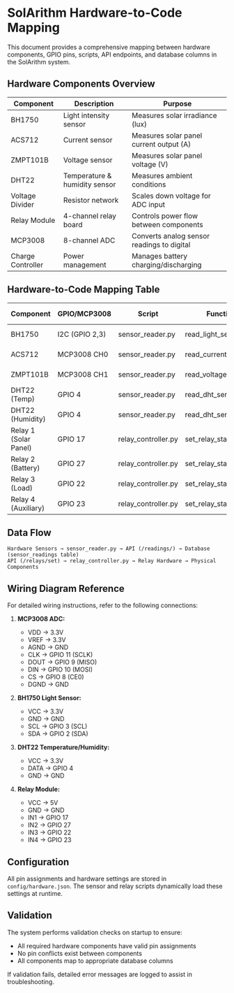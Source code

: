 # SolArithm Hardware-to-Code Mapping

This document provides a comprehensive mapping between hardware components, GPIO pins, scripts, API endpoints, and database columns in the SolArithm system.

## Hardware Components Overview

| Component | Description | Purpose |
|-----------|-------------|---------|
| BH1750 | Light intensity sensor | Measures solar irradiance (lux) |
| ACS712 | Current sensor | Measures solar panel current output (A) |
| ZMPT101B | Voltage sensor | Measures solar panel voltage (V) |
| DHT22 | Temperature & humidity sensor | Measures ambient conditions |
| Voltage Divider | Resistor network | Scales down voltage for ADC input |
| Relay Module | 4-channel relay board | Controls power flow between components |
| MCP3008 | 8-channel ADC | Converts analog sensor readings to digital |
| Charge Controller | Power management | Manages battery charging/discharging |

## Hardware-to-Code Mapping Table

| Component | GPIO/MCP3008 | Script | Function | API Endpoint | DB Column |
|-----------|--------------|--------|----------|--------------|-----------|
| BH1750 | I2C (GPIO 2,3) | sensor_reader.py | read_light_sensor() | POST /readings/ | lux |
| ACS712 | MCP3008 CH0 | sensor_reader.py | read_current_sensor() | POST /readings/ | current_a |
| ZMPT101B | MCP3008 CH1 | sensor_reader.py | read_voltage_sensor() | POST /readings/ | voltage_v |
| DHT22 (Temp) | GPIO 4 | sensor_reader.py | read_dht_sensor() | POST /readings/ | temp_c |
| DHT22 (Humidity) | GPIO 4 | sensor_reader.py | read_dht_sensor() | POST /readings/ | humidity_pct |
| Relay 1 (Solar Panel) | GPIO 17 | relay_controller.py | set_relay_state() | POST /relays/set | relay_1 |
| Relay 2 (Battery) | GPIO 27 | relay_controller.py | set_relay_state() | POST /relays/set | relay_2 |
| Relay 3 (Load) | GPIO 22 | relay_controller.py | set_relay_state() | POST /relays/set | relay_3 |
| Relay 4 (Auxiliary) | GPIO 23 | relay_controller.py | set_relay_state() | POST /relays/set | relay_4 |

## Data Flow

```
Hardware Sensors → sensor_reader.py → API (/readings/) → Database (sensor_readings table)
API (/relays/set) → relay_controller.py → Relay Hardware → Physical Components
```

## Wiring Diagram Reference

For detailed wiring instructions, refer to the following connections:

1. **MCP3008 ADC:**
   - VDD → 3.3V
   - VREF → 3.3V
   - AGND → GND
   - CLK → GPIO 11 (SCLK)
   - DOUT → GPIO 9 (MISO)
   - DIN → GPIO 10 (MOSI)
   - CS → GPIO 8 (CE0)
   - DGND → GND

2. **BH1750 Light Sensor:**
   - VCC → 3.3V
   - GND → GND
   - SCL → GPIO 3 (SCL)
   - SDA → GPIO 2 (SDA)

3. **DHT22 Temperature/Humidity:**
   - VCC → 3.3V
   - DATA → GPIO 4
   - GND → GND

4. **Relay Module:**
   - VCC → 5V
   - GND → GND
   - IN1 → GPIO 17
   - IN2 → GPIO 27
   - IN3 → GPIO 22
   - IN4 → GPIO 23

## Configuration

All pin assignments and hardware settings are stored in `config/hardware.json`. The sensor and relay scripts dynamically load these settings at runtime.

## Validation

The system performs validation checks on startup to ensure:
- All required hardware components have valid pin assignments
- No pin conflicts exist between components
- All components map to appropriate database columns

If validation fails, detailed error messages are logged to assist in troubleshooting.